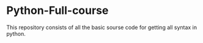 # Python-Full-course
This repository consists of all the basic sourse code for getting all syntax in python.
